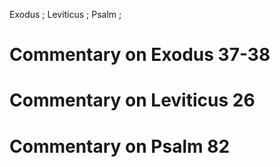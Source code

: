 Exodus ; Leviticus ; Psalm ;
# Commentary on Exodus 37-38

# Commentary on Leviticus 26

# Commentary on Psalm 82
